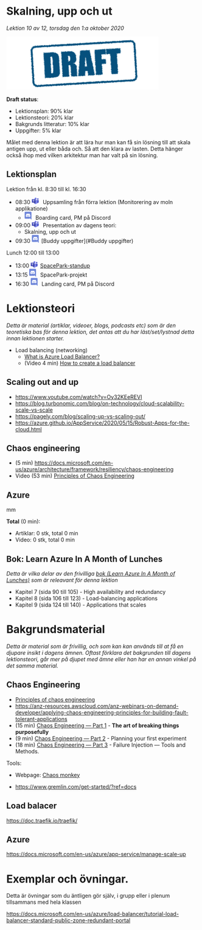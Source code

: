 # Skalning, upp och ut

*Lektion 10 av 12, torsdag den 1:a oktober 2020*

![Draft](/assets/images/draft.png)

**Draft status**:

* Lektionsplan: 90% klar
* Lektionsteori: 20% klar
* Bakgrunds litteratur: 10% klar
* Uppgifter: 5% klar

Målet med denna lektion är att lära hur man kan få sin lösning till att skala antigen upp, ut eller båda och. Så att den klara av lasten. Detta hänger också ihop med vilken arkitektur man har valt på sin lösning.

## Lektionsplan
Lektion från kl. 8:30 till kl. 16:30

* 08:30 <img style="margin-right:0.5em;" src="assets/images/teams18.png"  alt="Teams"/> Uppsamling från förra lektion (Monitorering av moln applikatione)
  * <img style="margin-right:0.5em;" src="assets/images/discord18.png" alt="Discord"/> Boarding card, PM på Discord
* 09:00 <img style="margin-right:0.5em;" src="assets/images/teams18.png"  alt="Teams"/> Presentation av dagens teori: 
  * Skalning, upp och ut
* 09:30 <img style="margin-right:0.5em;" src="assets/images/discord18.png" alt="Discord"/>[Buddy uppgifter](#Buddy uppgifter)

Lunch 12:00 till 13:00

* 13:00 <img style="margin-right:0.5em;" src="assets/images/teams18.png" alt="Teams"/>[SpacePark-standup](project_standup.md)
* 13:15 <img style="margin-right:0.5em;" src="assets/images/discord18.png" alt="Discord"/> SpacePark-projekt
* 16:30 <img style="margin-right:0.5em;" src="assets/images/discord18.png" alt="Discord"/> Landing card, PM på Discord

# Lektionsteori
*Detta är material (artiklar, videoer, blogs, podcasts etc) som är den teoretiska bas för denna lektion, det antas att du har läst/set/lystnad detta innan lektionen starter.*

* Load balancing (networking)
  * [What is Azure Load Balancer?](https://docs.microsoft.com/en-us/azure/load-balancer/load-balancer-overview)
  * (Video 4 min) [How to create a load balancer](https://www.youtube.com/watch?v=-VMPzVoo5Nk)

## Scaling out and up

* https://www.youtube.com/watch?v=Oy32KEeREVI
* https://blog.turbonomic.com/blog/on-technology/cloud-scalability-scale-vs-scale
* https://pagely.com/blog/scaling-up-vs-scaling-out/
* https://azure.github.io/AppService/2020/05/15/Robust-Apps-for-the-cloud.html

## Chaos engineering

* (5 min) https://docs.microsoft.com/en-us/azure/architecture/framework/resiliency/chaos-engineering
* Video (53 min) [Principles of Chaos Engineering](https://www.youtube.com/watch?v=6ilMZqKdMMU)

## Azure

mm

**Total** (0 min):

- Artiklar: 0 stk, total 0 min
- Video: 0 stk, total 0 min

## Bok: Learn Azure In A Month of Lunches

*Detta är vilka delar av den frivilliga [bok (Learn Azure In A Month of Lunches)](info_learningmaterial.md) som är releavant för denna lektion*

* Kapitel 7 (sida 90 till 105) - High availability and redundancy
* Kapitel 8 (sida 106 till 123) - Load-balancing applications
* Kapitel 9 (sida 124 till 140) - Applications that scales

# Bakgrundsmaterial

*Detta är material som är frivillig, och som kan kan används till at få en djupare insikt i dagens ämnen. Oftast förklara det bakgrunden till dagens lektionsteori, går mer på djupet med ämne eller han har en annan vinkel på det samma material.*

## Chaos Engineering

* [Principles of chaos engineering](https://principlesofchaos.org/)
* https://anz-resources.awscloud.com/anz-webinars-on-demand-developer/applying-chaos-engineering-principles-for-building-fault-tolerant-applications
* (15 min) [Chaos Engineering — Part 1](https://medium.com/@adhorn/chaos-engineering-ab0cc9fbd12a) - **The art of breaking things purposefully**
* (9 min) [Chaos Engineering — Part 2](https://medium.com/@adhorn/chaos-engineering-part-2-b9c78a9f3dde) - Planning your first experiment
* (18 min) [Chaos Engineering — Part 3](https://medium.com/@adhorn/chaos-engineering-part-3-61579e41edd8) - Failure Injection — Tools and Methods.

Tools:

* Webpage: [Chaos monkey](https://netflix.github.io/chaosmonkey/)

* https://www.gremlin.com/get-started/?ref=docs

## Load balacer

https://doc.traefik.io/traefik/

## Azure 

https://docs.microsoft.com/en-us/azure/app-service/manage-scale-up

# Exemplar och övningar. 

Detta är övningar som du äntligen gör själv, i grupp eller i plenum tillsammans med hela klassen

https://docs.microsoft.com/en-us/azure/load-balancer/tutorial-load-balancer-standard-public-zone-redundant-portal